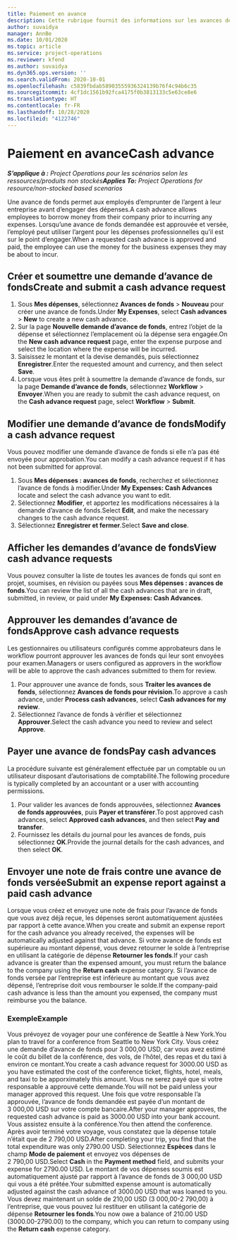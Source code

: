 ```yaml
---
title: Paiement en avance
description: Cette rubrique fournit des informations sur les avances de fonds.
author: suvaidya
manager: AnnBe
ms.date: 10/01/2020
ms.topic: article
ms.service: project-operations
ms.reviewer: kfend
ms.author: suvaidya
ms.dyn365.ops.version: ''
ms.search.validFrom: 2020-10-01
ms.openlocfilehash: c5839fbdab58903555936324139b76f4c94b6c35
ms.sourcegitcommit: 4cf1dc1561b92fca4175f0b3813133c5e63ce8e6
ms.translationtype: HT
ms.contentlocale: fr-FR
ms.lasthandoff: 10/28/2020
ms.locfileid: "4122746"
---
```

# <a name="cash-advance"></a><span data-ttu-id="db531-103">Paiement en avance</span><span class="sxs-lookup"><span data-stu-id="db531-103">Cash advance</span></span>

<span data-ttu-id="db531-104">_**S’applique à :** Project Operations pour les scénarios selon les ressources/produits non stockés_</span><span class="sxs-lookup"><span data-stu-id="db531-104">_**Applies To:** Project Operations for resource/non-stocked based scenarios_</span></span>

<span data-ttu-id="db531-105">Une avance de fonds permet aux employés d’emprunter de l’argent à leur entreprise avant d’engager des dépenses.</span><span class="sxs-lookup"><span data-stu-id="db531-105">A cash advance allows employees to borrow money from their company prior to incurring any expenses.</span></span> <span data-ttu-id="db531-106">Lorsqu’une avance de fonds demandée est approuvée et versée, l’employé peut utiliser l’argent pour les dépenses professionnelles qu’il est sur le point d’engager.</span><span class="sxs-lookup"><span data-stu-id="db531-106">When a requested cash advance is approved and paid, the employee can use the money for the business expenses they may be about to incur.</span></span> 

## <a name="create-and-submit-a-cash-advance-request"></a><span data-ttu-id="db531-107">Créer et soumettre une demande d’avance de fonds</span><span class="sxs-lookup"><span data-stu-id="db531-107">Create and submit a cash advance request</span></span>

1. <span data-ttu-id="db531-108">Sous **Mes dépenses**, sélectionnez **Avances de fonds** > **Nouveau** pour créer une avance de fonds.</span><span class="sxs-lookup"><span data-stu-id="db531-108">Under **My Expenses**, select **Cash advances** > **New** to create a new cash advance.</span></span> 
2. <span data-ttu-id="db531-109">Sur la page **Nouvelle demande d’avance de fonds**, entrez l’objet de la dépense et sélectionnez l’emplacement où la dépense sera engagée.</span><span class="sxs-lookup"><span data-stu-id="db531-109">On the **New cash advance request** page, enter the expense purpose and select the location where the expense will be incurred.</span></span>
3. <span data-ttu-id="db531-110">Saisissez le montant et la devise demandés, puis sélectionnez **Enregistrer**.</span><span class="sxs-lookup"><span data-stu-id="db531-110">Enter the requested amount and currency, and then select **Save**.</span></span> 
4. <span data-ttu-id="db531-111">Lorsque vous êtes prêt à soumettre la demande d’avance de fonds, sur la page **Demande d’avance de fonds**, sélectionnez **Workflow** > **Envoyer**.</span><span class="sxs-lookup"><span data-stu-id="db531-111">When you are ready to submit the cash advance request, on the **Cash advance request** page, select **Workflow** > **Submit**.</span></span>

## <a name="modify-a-cash-advance-request"></a><span data-ttu-id="db531-112">Modifier une demande d’avance de fonds</span><span class="sxs-lookup"><span data-stu-id="db531-112">Modify a cash advance request</span></span>

<span data-ttu-id="db531-113">Vous pouvez modifier une demande d’avance de fonds si elle n’a pas été envoyée pour approbation.</span><span class="sxs-lookup"><span data-stu-id="db531-113">You can modify a cash advance request if it has not been submitted for approval.</span></span>

1. <span data-ttu-id="db531-114">Sous **Mes dépenses : avances de fonds**, recherchez et sélectionnez l’avance de fonds à modifier.</span><span class="sxs-lookup"><span data-stu-id="db531-114">Under **My Expenses: Cash Advances** locate and select the cash advance you want to edit.</span></span>
2. <span data-ttu-id="db531-115">Sélectionnez **Modifier**, et apportez les modifications nécessaires à la demande d’avance de fonds.</span><span class="sxs-lookup"><span data-stu-id="db531-115">Select **Edit**, and make the necessary changes to the cash advance request.</span></span> 
3. <span data-ttu-id="db531-116">Sélectionnez **Enregistrer et fermer**.</span><span class="sxs-lookup"><span data-stu-id="db531-116">Select **Save and close**.</span></span>


## <a name="view-cash-advance-requests"></a><span data-ttu-id="db531-117">Afficher les demandes d’avance de fonds</span><span class="sxs-lookup"><span data-stu-id="db531-117">View cash advance requests</span></span>
<span data-ttu-id="db531-118">Vous pouvez consulter la liste de toutes les avances de fonds qui sont en projet, soumises, en révision ou payées sous **Mes dépenses : avances de fonds**.</span><span class="sxs-lookup"><span data-stu-id="db531-118">You can review the list of all the cash advances that are in draft, submitted, in review, or paid under **My Expenses: Cash Advances**.</span></span> 

## <a name="approve-cash-advance-requests"></a><span data-ttu-id="db531-119">Approuver les demandes d’avance de fonds</span><span class="sxs-lookup"><span data-stu-id="db531-119">Approve cash advance requests</span></span>

<span data-ttu-id="db531-120">Les gestionnaires ou utilisateurs configurés comme approbateurs dans le workflow pourront approuver les avances de fonds qui leur sont envoyées pour examen.</span><span class="sxs-lookup"><span data-stu-id="db531-120">Managers or users configured as approvers in the workflow will be able to approve the cash advances submitted to them for review.</span></span> 

1. <span data-ttu-id="db531-121">Pour approuver une avance de fonds, sous **Traiter les avances de fonds**, sélectionnez **Avances de fonds pour révision**.</span><span class="sxs-lookup"><span data-stu-id="db531-121">To approve a cash advance, under **Process cash advances**, select **Cash advances for my review**.</span></span>
2. <span data-ttu-id="db531-122">Sélectionnez l’avance de fonds à vérifier et sélectionnez **Approuver**.</span><span class="sxs-lookup"><span data-stu-id="db531-122">Select the cash advance you need to review and select **Approve**.</span></span>  

## <a name="pay-cash-advances"></a><span data-ttu-id="db531-123">Payer une avance de fonds</span><span class="sxs-lookup"><span data-stu-id="db531-123">Pay cash advances</span></span> 
<span data-ttu-id="db531-124">La procédure suivante est généralement effectuée par un comptable ou un utilisateur disposant d’autorisations de comptabilité.</span><span class="sxs-lookup"><span data-stu-id="db531-124">The following procedure is typically completed by an accountant or a user with accounting permissions.</span></span>

1. <span data-ttu-id="db531-125">Pour valider les avances de fonds approuvées, sélectionnez **Avances de fonds approuvées**, puis **Payer et transférer**.</span><span class="sxs-lookup"><span data-stu-id="db531-125">To post approved cash advances, select **Approved cash advances**, and then select **Pay and transfer**.</span></span>  
2. <span data-ttu-id="db531-126">Fournissez les détails du journal pour les avances de fonds, puis sélectionnez **OK**.</span><span class="sxs-lookup"><span data-stu-id="db531-126">Provide the journal details for the cash advances, and then select **OK**.</span></span> 

## <a name="submit-an-expense-report-against-a-paid-cash-advance"></a><span data-ttu-id="db531-127">Envoyer une note de frais contre une avance de fonds versée</span><span class="sxs-lookup"><span data-stu-id="db531-127">Submit an expense report against a paid cash advance</span></span> 

<span data-ttu-id="db531-128">Lorsque vous créez et envoyez une note de frais pour l’avance de fonds que vous avez déjà reçue, les dépenses seront automatiquement ajustées par rapport à cette avance.</span><span class="sxs-lookup"><span data-stu-id="db531-128">When you create and submit an expense report for the cash advance you already received, the expenses will be automatically adjusted against that advance.</span></span> <span data-ttu-id="db531-129">Si votre avance de fonds est supérieure au montant dépensé, vous devez retourner le solde à l’entreprise en utilisant la catégorie de dépense **Retourner les fonds**.</span><span class="sxs-lookup"><span data-stu-id="db531-129">If your cash advance is greater than the expensed amount, you must return the balance to the company using the **Return cash** expense category.</span></span> <span data-ttu-id="db531-130">Si l’avance de fonds versée par l’entreprise est inférieure au montant que vous avez dépensé, l’entreprise doit vous rembourser le solde.</span><span class="sxs-lookup"><span data-stu-id="db531-130">If the company-paid cash advance is less than the amount you expensed, the company must reimburse you the balance.</span></span> 

### <a name="example"></a><span data-ttu-id="db531-131">Exemple</span><span class="sxs-lookup"><span data-stu-id="db531-131">Example</span></span>
<span data-ttu-id="db531-132">Vous prévoyez de voyager pour une conférence de Seattle à New York.</span><span class="sxs-lookup"><span data-stu-id="db531-132">You plan to travel for a conference from Seattle to New York City.</span></span> <span data-ttu-id="db531-133">Vous créez une demande d’avance de fonds pour 3 000,00 USD, car vous avez estimé le coût du billet de la conférence, des vols, de l’hôtel, des repas et du taxi à environ ce montant.</span><span class="sxs-lookup"><span data-stu-id="db531-133">You create a cash advance request for 3000.00 USD as you have estimated the cost of the conference ticket, flights, hotel, meals, and taxi to be apporximately this amount.</span></span> <span data-ttu-id="db531-134">Vous ne serez payé que si votre responsable a approuvé cette demande.</span><span class="sxs-lookup"><span data-stu-id="db531-134">You will not be paid unless your manager approved this request.</span></span> <span data-ttu-id="db531-135">Une fois que votre responsable l’a approuvée, l’avance de fonds demandée est payée d’un montant de 3 000,00 USD sur votre compte bancaire.</span><span class="sxs-lookup"><span data-stu-id="db531-135">After your manager approves, the requested cash advance is paid as 3000.00 USD into your bank account.</span></span> <span data-ttu-id="db531-136">Vous assistez ensuite à la conférence.</span><span class="sxs-lookup"><span data-stu-id="db531-136">You then attend the conference.</span></span> <span data-ttu-id="db531-137">Après avoir terminé votre voyage, vous constatez que la dépense totale n’était que de 2 790,00 USD.</span><span class="sxs-lookup"><span data-stu-id="db531-137">After completing your trip, you find that the total expenditure was only 2790.00 USD.</span></span> <span data-ttu-id="db531-138">Sélectionnez **Espèces** dans le champ **Mode de paiement** et envoyez vos dépenses de 2 790,00 USD.</span><span class="sxs-lookup"><span data-stu-id="db531-138">Select **Cash** in the **Payment method** field, and submits your expense for 2790.00 USD.</span></span> <span data-ttu-id="db531-139">Le montant de vos dépenses soumis est automatiquement ajusté par rapport à l’avance de fonds de 3 000,00 USD qui vous a été prêtée.</span><span class="sxs-lookup"><span data-stu-id="db531-139">Your submitted expense amount is automatically adjusted against the cash advance of 3000.00 USD that was loaned to you.</span></span> <span data-ttu-id="db531-140">Vous devez maintenant un solde de 210,00 USD (3 000,00-2 790,00) à l’entreprise, que vous pouvez lui restituer en utilisant la catégorie de dépense **Retourner les fonds**.</span><span class="sxs-lookup"><span data-stu-id="db531-140">You now owe a balance of 210.00 USD (3000.00-2790.00) to the company, which you can return to company using the **Return cash** expense category.</span></span> 
